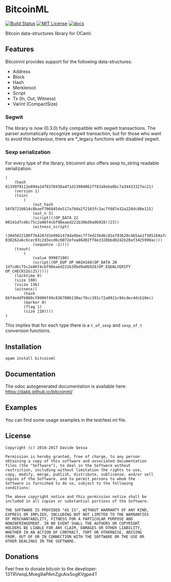 # BitcoinML

[![Build Status](https://travis-ci.org/dakk/bitcoinml.svg)](https://travis-ci.org/dakk/bitcoinml)
[![MIT License](http://img.shields.io/badge/license-MIT-blue.svg)](https://github.com/dakk/bitcoinml/blob/master/LICENSE)
[![docs](https://img.shields.io/badge/doc-online-blue.svg)](https://dakk.github.io/bitcoinml/bitcoinml/Bitcoinml/index.html)

Bitcoin data-structures library for OCaml.

## Features

Bitcoinml provides support for the following data-structures:
- Address
- Block
- Hash
- Merkleroot
- Script
- Tx (In, Out, Witness)
- Varint (CompactSize)

### Segwit
The library is now (0.3.0) fully compatible with segwit transactions. The parser automatically recognize
segwit transaction, but for those who want to avoid this behaviour, there are *_legacy functions with 
disabled segwit.

### Sexp serialization
For every type of the library, bitcoinml also offers sexp to_string readable serialization:

```sexp
(
    (hash 8139979112e894a14f8370438a471d23984061ff83a9eba0bc7a34433327ec21)
    (version 1)
    (txin(
        (
            (out_hash 56f87210814c8baef7068454e517a70da2f2103fc3ac7f687e32a228dc80e115)
            (out_n 3)
            (script(((OP_DATA 22 00141d7cd6c75c2e86f4cbf98eaed221b30bd9a0b928))23))
            (witness_script(            
                (3045022100f764287d3e99b1474da9bec7f7ed236d6c81e793b20c4b5aa1f3051b9a7daa63022016a198031d5554dbb855bdbe8534776a4be6958bd8d530dc001c32b828f6f0ab01 038262a6c6cec93c2d3ecd6c6072efea86d02ff8e3328bbd0242b20af3425990ac)))
            (sequence -1))))
    (txout(
        (
            (value 99987100)
            (script((OP_DUP OP_HASH160(OP_DATA 20 1d7cd6c75c2e86f4cbf98eaed221b30bd9a0b928)OP_EQUALVERIFY OP_CHECKSIG)25)))))
    (locktime 0)
    (size 108)
    (vsize 136)
    (witness((
        (hash 6bf4e4dfb860cf0906f49c836700b130ac78cc391c72a0911c94cdec4dcb10ec)
        (marker 0)
        (flag 1)
        (size 110))))
)
```

This implies that for each type there is a ```t_of_sexp``` and ```sexp_of_t``` conversion functions.


## Installation

```opam install bitcoinml```


## Documentation

The odoc autogenerated documentation is available here: https://dakk.github.io/bitcoinml/


## Examples

You can find some usage examples in the test/test.ml file.



## License

```
Copyright (c) 2016-2017 Davide Gessa

Permission is hereby granted, free of charge, to any person
obtaining a copy of this software and associated documentation
files (the "Software"), to deal in the Software without
restriction, including without limitation the rights to use,
copy, modify, merge, publish, distribute, sublicense, and/or sell
copies of the Software, and to permit persons to whom the
Software is furnished to do so, subject to the following
conditions:

The above copyright notice and this permission notice shall be
included in all copies or substantial portions of the Software.

THE SOFTWARE IS PROVIDED "AS IS", WITHOUT WARRANTY OF ANY KIND,
EXPRESS OR IMPLIED, INCLUDING BUT NOT LIMITED TO THE WARRANTIES
OF MERCHANTABILITY, FITNESS FOR A PARTICULAR PURPOSE AND
NONINFRINGEMENT. IN NO EVENT SHALL THE AUTHORS OR COPYRIGHT
HOLDERS BE LIABLE FOR ANY CLAIM, DAMAGES OR OTHER LIABILITY,
WHETHER IN AN ACTION OF CONTRACT, TORT OR OTHERWISE, ARISING
FROM, OUT OF OR IN CONNECTION WITH THE SOFTWARE OR THE USE OR
OTHER DEALINGS IN THE SOFTWARE.
```


## Donations

Feel free to donate bitcoin to the developer: 13TRVwiqLMveg9aPAmZgcAix5ogKVgpe4T